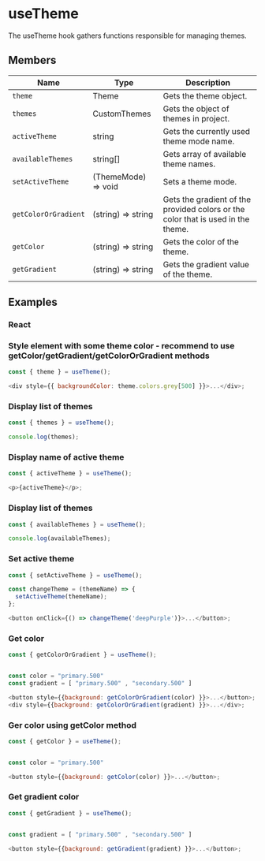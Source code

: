 # useTheme

The useTheme hook gathers functions responsible for managing themes.

## Members

| Name                 | Type                | Description                                                                      |
| -------------------- | ------------------- | -------------------------------------------------------------------------------- |
| `theme`              | Theme               | Gets the theme object.                                                           |
| `themes`             | CustomThemes        | Gets the object of themes in project.                                            |
| `activeTheme`        | string              | Gets the currently used theme mode name.                                         |
| `availableThemes`    | string[]            | Gets array of available theme names.                                             |
| `setActiveTheme`     | (ThemeMode) => void | Sets a theme mode.                                                               |
| `getColorOrGradient` | (string) => string  | Gets the gradient of the provided colors or the color that is used in the theme. |
| `getColor`           | (string) => string  | Gets the color of the theme.                                                     |
| `getGradient`        | (string) => string  | Gets the gradient value of the theme.                                            |

## Examples

### React

### Style element with some theme color - recommend to use getColor/getGradient/getColorOrGradient methods

```javascript
const { theme } = useTheme();

<div style={{ backgroundColor: theme.colors.grey[500] }}>...</div>;
```

### Display list of themes

```javascript
const { themes } = useTheme();

console.log(themes);
```

### Display name of active theme

```javascript
const { activeTheme } = useTheme();

<p>{activeTheme}</p>;
```

### Display list of themes

```javascript
const { availableThemes } = useTheme();

console.log(availableThemes);
```

### Set active theme

```javascript
const { setActiveTheme } = useTheme();

const changeTheme = (themeName) => {
  setActiveTheme(themeName);
};

<button onClick={() => changeTheme('deepPurple')}>...</button>;
```

### Get color

```javascript
const { getColorOrGradient } = useTheme();


const color = "primary.500"
const gradient = [ "primary.500" , "secondary.500" ]

<button style={{background: getColorOrGradient(color) }}>...</button>;
<div style={{background: getColorOrGradient(gradient) }}>...</div>;
```

### Ger color using getColor method

```javascript
const { getColor } = useTheme();


const color = "primary.500"

<button style={{background: getColor(color) }}>...</button>;
```

### Get gradient color

```javascript
const { getGradient } = useTheme();


const gradient = [ "primary.500" , "secondary.500" ]

<button style={{background: getGradient(gradient) }}>...</button>;
```
